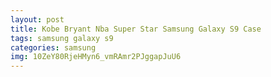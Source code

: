 ```yaml
---
layout: post
title: Kobe Bryant Nba Super Star Samsung Galaxy S9 Case
tags: samsung galaxy s9
categories: samsung
img: 10ZeY80RjeHMyn6_vmRAmr2PJggapJuU6
---
```


